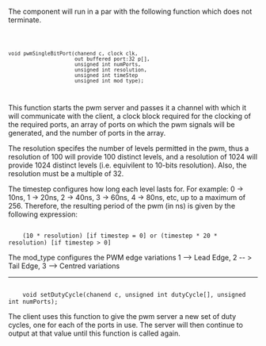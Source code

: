 The component will run in a par with the following function which does not terminate.

<code>

    void pwmSingleBitPort(chanend c, clock clk,
                          out buffered port:32 p[], 
                          unsigned int numPorts, 
                          unsigned int resolution, 
                          unsigned int timeStep
                          unsigned int mod_type);

</code>

This function starts the pwm server and passes it a channel with which it will communicate with the client, a clock block required for the clocking of the required ports, an array of ports on which the pwm signals will be generated, and the number of ports in the array. 


The resolution specifes the number of levels permitted in the pwm, thus a resolution  of 100 will provide 100 distinct levels, and a resolution of 1024 will provide 1024 distinct levels (i.e. equivilent to 10-bits resolution). Also, the resolution must be a multiple of 32.  


The timestep configures how long each level lasts for.  For example: 0 -> 10ns, 1 -> 20ns, 2 -> 40ns, 3 -> 60ns, 4 -> 80ns, etc, up to a maximum of 256.  Therefore, the resulting period of the pwm (in ns) is given by the following expression: 

<code>
    (10 * resolution) [if timestep = 0] or (timestep * 20 * resolution) [if timestep > 0]
</code>

The mod_type configures the PWM edge variations
1 --> Lead Edge, 2 -- > Tail Edge, 3 --> Centred variations


-----

<code>
    void setDutyCycle(chanend c, unsigned int dutyCycle[], unsigned int numPorts);
</code>

The client uses this function to give the pwm server a new set of duty cycles, one for  each of the ports in use. The server will then continue to output at that value until this function is called again.
